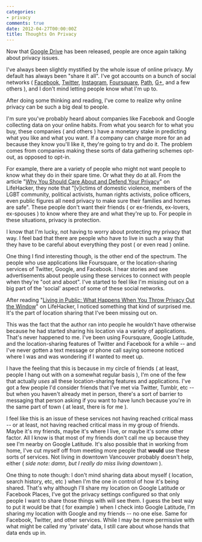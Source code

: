 ```yaml
---
categories:
- privacy
comments: true
date: 2012-04-27T00:00:00Z
title: Thoughts On Privacy
---
```


Now that [Google Drive](https://drive.google.com/) has been released, people are once again talking about privacy issues.

I've always been slightly mystified by the whole issue of online privacy. My default has always been "share it all". I've got accounts on a bunch of social networks ( [Facebook](http://www.facebook.com/sean.patrick.hagen), [Twitter](http://twitter.com/seanhagen), [Instagram](http://instagrid.me/seanhagen/), [Foursquare](https://foursquare.com/seanhagen), [Path](http://www.path.com/), [G+](https://plus.google.com/102331710139777622213/posts), and a few others ), and I don't mind letting people know what I'm up to.

After doing some thinking and reading, I've come to realize why online privacy can be such a big deal to people.

<!--more-->

I'm sure you've probably heard about companies like Facebook and Google collecting data on your online habits. From what you search for to what you buy, these companies ( and others ) have a monetary stake in predicting what you like and what you want. If a company can charge more for an ad because they know you'll like it, they're going to try and do it. The problem comes from companies making these sorts of data gathering schemes opt-out, as opposed to opt-in.

For example, there are a variety of people who might not want people to know what they do in their spare time. Or what they do at all. From the article "[Why You Should Care About and Defend Your Privacy](http://lifehacker.com/5904966/why-you-should-care-about-and-defend-your-privacy)" on LifeHacker, they note that "[v]ictims of domestic violence, members of the LGBT community, political activists, human rights activists, police officers, even public figures all need privacy to make sure their families and homes are safe". These people don't want their friends ( or ex-friends, ex-lovers, ex-spouses ) to know where they are and what they're up to. For people in these situations, privacy is protection.

I know that I'm lucky, not having to worry about protecting my privacy that way. I feel bad that there are people who have to live in such a way that they have to be careful about everything they post ( or even read ) online.

One thing I find interesting though, is the other end of the spectrum. The people who use applications like Foursquare, or the location-sharing services of Twitter, Google, and Facebook. I hear stories and see advertisements about people using these services to connect with people when they're "oot and aboot". I've started to feel like I'm missing out on a big part of the 'social' aspect of some of these social networks.

After reading "[Living in Public: What Happens When You Throw Privacy Out the Window](http://lifehacker.com/5905347/living-in-public-what-happens-when-you-throw-privacy-out-the-window)" on LifeHacker, I noticed something that kind of surprised me. It's the part of location sharing that I've been missing out on.

This was the fact that the author ran into people he wouldn't have otherwise because he had started sharing his location via a variety of applications. That's never happened to me. I've been using Foursquare, Google Latitude, and the location-sharing features of Twitter and Facebook for a while -- and I've never gotten a text message or phone call saying someone noticed where I was and was wondering if I wanted to meet up.

I have the feeling that this is because in my circle of friends ( at least, people I hang out with on a somewhat regular basis ), I'm one of the few that actually _uses_ all these location-sharing features and applications. I've got a few people I'd consider friends that I've met via Twitter, Tumblr, etc -- but when you haven't already met in person, there's a sort of barrier to messaging that person asking if you want to have lunch because you're in the same part of town ( at least, there is for me ).

I feel like this is an issue of these services not having reached critical mass -- or at least, not having reached critical mass in my group of friends. Maybe it's my friends, maybe it's where I live, or maybe it's some other factor. All I know is that most of my friends don't call me up because they see I'm nearby on Google Latitude. It's also possible that in working from home, I've cut myself off from meeting more people that **would** use these sorts of services. Not living in downtown Vancouver probably doesn't help, either ( _side note: damn, but I really do miss living downtown_ ).

One thing to note though: I don't mind sharing data about myself ( location, search history, etc, etc ) when I'm the one in control of how it's being shared. That's why although I'll share my location on Google Latitude or Facebook Places, I've got the privacy settings configured so that only people I want to share those things with will see them. I guess the best way to put it would be that ( for example ) when I check into Google Latitude, I'm sharing my location with Google and my friends -- no one else. Same for Facebook, Twitter, and other services. While I may be more permissive with what might be called my 'private' data, I still care about whose hands that data ends up in.
